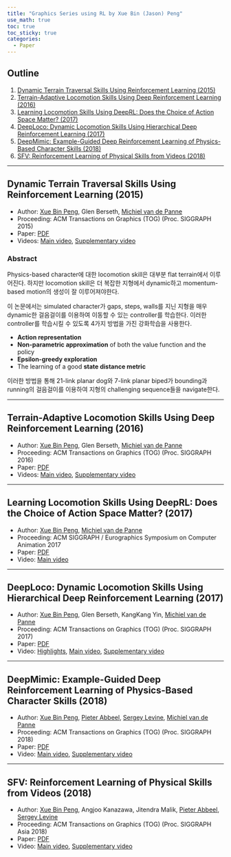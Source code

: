 ```yaml
---
title: "Graphics Series using RL by Xue Bin (Jason) Peng"
use_math: true
toc: true
toc_sticky: true
categories:
  - Paper
---
```


## Outline
  
  1. [Dynamic Terrain Traversal Skills Using Reinforcement Learning (2015)](#1)
  2. [Terrain-Adaptive Locomotion Skills Using Deep Reinforcement Learning (2016)](#2)
  3. [Learning Locomotion Skills Using DeepRL: Does the Choice of Action Space Matter? (2017)](#3)
  4. [DeepLoco: Dynamic Locomotion Skills Using Hierarchical Deep Reinforcement Learning (2017)](#4)
  5. [DeepMimic: Example-Guided Deep Reinforcement Learning of Physics-Based Character Skills (2018)](#5)
  6. [SFV: Reinforcement Learning of Physical Skills from Videos (2018)](#6)

---

<a name="1"></a>

## Dynamic Terrain Traversal Skills Using Reinforcement Learning (2015)

- Author: [Xue Bin Peng](https://xbpeng.github.io/), Glen Berseth, [Michiel van de Panne](https://www.cs.ubc.ca/~van/)
- Proceeding: ACM Transactions on Graphics (TOG) (Proc. SIGGRAPH 2015)
- Paper: [PDF](https://dl.acm.org/doi/pdf/10.1145/2766910)
- Videos: [Main video](https://www.youtube.com/watch?v=mazfn4dHPRM), [Supplementary video](https://www.youtube.com/watch?v=RTuSHI5FNzg)

### Abstract

Physics-based character에 대한 locomotion skill은 대부분 flat terrain에서 이루어진다. 하지만 locomotion skill은 더 복잡한 지형에서 dynamic하고 momentum-based motion의 생성이 잘 이루어져야한다.

이 논문에서는 simulated character가 gaps, steps, walls를 지닌 지형을 매우 dynamic한 걸음걸이를 이용하여 이동할 수 있는 controller를 학습한다. 이러한 controller를 학습시킬 수 있도록 4가지 방법을 가진 강화학습을 사용한다.

- **Action representation**
- **Non-parametric approximation** of both the value function and the policy
- **Epsilon-greedy exploration**
- The learning of a good **state distance metric**

이러한 방법을 통해 21-link planar dog와 7-link planar biped가 bounding과 running의 걸음걸이를 이용하여 지형의 challenging sequence들을 navigate한다.

---

<a name="2"></a>

## Terrain-Adaptive Locomotion Skills Using Deep Reinforcement Learning (2016)

- Author: [Xue Bin Peng](https://xbpeng.github.io/), Glen Berseth, [Michiel van de Panne](https://www.cs.ubc.ca/~van/)
- Proceeding: ACM Transactions on Graphics (TOG) (Proc. SIGGRAPH 2016)
- Paper: [PDF](https://dl.acm.org/doi/pdf/10.1145/2897824.2925881)
- Videos: [Main video](https://www.youtube.com/watch?v=KPfzRSBzNX4), [Supplementary video](https://www.youtube.com/watch?v=A0BmHoujP9k)

---

<a name="3"></a>

## Learning Locomotion Skills Using DeepRL: Does the Choice of Action Space Matter? (2017)

- Author: [Xue Bin Peng](https://xbpeng.github.io/), [Michiel van de Panne](https://www.cs.ubc.ca/~van/)
- Proceeding: ACM SIGGRAPH / Eurographics Symposium on Computer Animation 2017
- Paper: [PDF](https://dl.acm.org/doi/pdf/10.1145/3099564.3099567)
- Video: [Main video](https://www.youtube.com/watch?v=L3vDo3nLI98)

---

<a name="4"></a>

## DeepLoco: Dynamic Locomotion Skills Using Hierarchical Deep Reinforcement Learning (2017)

- Author: [Xue Bin Peng](https://xbpeng.github.io/), Glen Berseth, KangKang Yin, [Michiel van de Panne](https://www.cs.ubc.ca/~van/)
- Proceeding: ACM Transactions on Graphics (TOG) (Proc. SIGGRAPH 2017)
- Paper: [PDF](https://dl.acm.org/doi/pdf/10.1145/3072959.3073602)
- Video: [Highlights](https://www.youtube.com/watch?v=G4lT9CLyCNw), [Main video](https://www.youtube.com/watch?v=hd1yvLWm6oA), [Supplementary video](https://www.youtube.com/watch?v=x-HrYko_MRU)

---

<a name="5"></a>

## DeepMimic: Example-Guided Deep Reinforcement Learning of Physics-Based Character Skills (2018)

- Author: [Xue Bin Peng](https://xbpeng.github.io/), [Pieter Abbeel](https://people.eecs.berkeley.edu/~pabbeel/), [Sergey Levine](https://people.eecs.berkeley.edu/~svlevine/), [Michiel van de Panne](https://www.cs.ubc.ca/~van/)
- Proceeding: ACM Transactions on Graphics (TOG) (Proc. SIGGRAPH 2018)
- Paper: [PDF](https://dl.acm.org/doi/pdf/10.1145/3197517.3201311)
- Video: [Main video](https://www.youtube.com/watch?v=vppFvq2quQ0), [Supplementary video](https://www.youtube.com/watch?v=8KdDwRLtNHQ)

---

<a name="6"></a>

## SFV: Reinforcement Learning of Physical Skills from Videos (2018)

- Author: [Xue Bin Peng](https://xbpeng.github.io/), Angjoo Kanazawa, Jitendra Malik, [Pieter Abbeel](https://people.eecs.berkeley.edu/~pabbeel/), [Sergey Levine](https://people.eecs.berkeley.edu/~svlevine/)
- Proceeding: ACM Transactions on Graphics (TOG) (Proc. SIGGRAPH Asia 2018)
- Paper: [PDF](https://dl.acm.org/doi/pdf/10.1145/3272127.3275014)
- Video: [Main video](https://www.youtube.com/watch?v=4Qg5I5vhX7Q), [Supplementary video](https://www.youtube.com/watch?v=_iXt7by4nU4)
